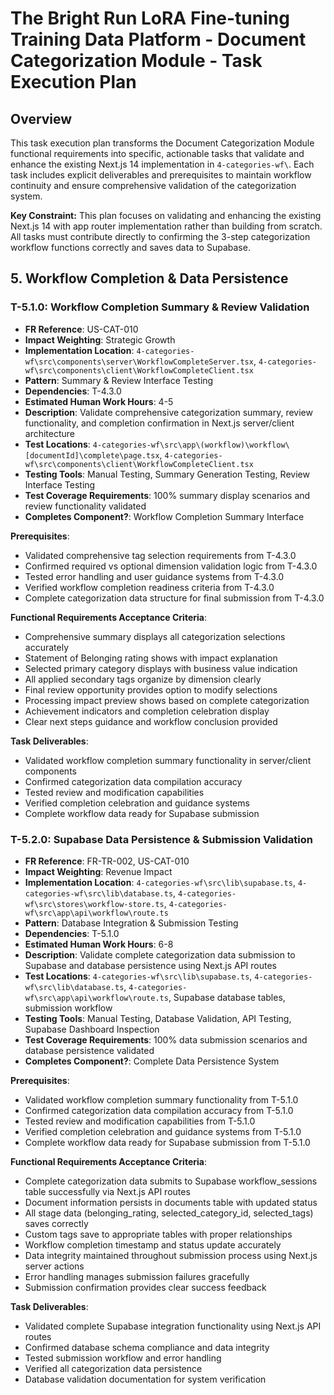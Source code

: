 # The Bright Run LoRA Fine-tuning Training Data Platform - Document Categorization Module - Task Execution Plan

## Overview

This task execution plan transforms the Document Categorization Module functional requirements into specific, actionable tasks that validate and enhance the existing Next.js 14 implementation in `4-categories-wf\`. Each task includes explicit deliverables and prerequisites to maintain workflow continuity and ensure comprehensive validation of the categorization system.

**Key Constraint:** This plan focuses on validating and enhancing the existing Next.js 14 with app router implementation rather than building from scratch. All tasks must contribute directly to confirming the 3-step categorization workflow functions correctly and saves data to Supabase.


## 5. Workflow Completion & Data Persistence

### T-5.1.0: Workflow Completion Summary & Review Validation
- **FR Reference**: US-CAT-010
- **Impact Weighting**: Strategic Growth
- **Implementation Location**: `4-categories-wf\src\components\server\WorkflowCompleteServer.tsx`, `4-categories-wf\src\components\client\WorkflowCompleteClient.tsx`
- **Pattern**: Summary & Review Interface Testing
- **Dependencies**: T-4.3.0
- **Estimated Human Work Hours**: 4-5
- **Description**: Validate comprehensive categorization summary, review functionality, and completion confirmation in Next.js server/client architecture
- **Test Locations**: `4-categories-wf\src\app\(workflow)\workflow\[documentId]\complete\page.tsx`, `4-categories-wf\src\components\client\WorkflowCompleteClient.tsx`
- **Testing Tools**: Manual Testing, Summary Generation Testing, Review Interface Testing
- **Test Coverage Requirements**: 100% summary display scenarios and review functionality validated
- **Completes Component?**: Workflow Completion Summary Interface

**Prerequisites**:
  - Validated comprehensive tag selection requirements from T-4.3.0
  - Confirmed required vs optional dimension validation logic from T-4.3.0
  - Tested error handling and user guidance systems from T-4.3.0
  - Verified workflow completion readiness criteria from T-4.3.0
  - Complete categorization data structure for final submission from T-4.3.0

**Functional Requirements Acceptance Criteria**:
  - Comprehensive summary displays all categorization selections accurately
  - Statement of Belonging rating shows with impact explanation
  - Selected primary category displays with business value indication
  - All applied secondary tags organize by dimension clearly
  - Final review opportunity provides option to modify selections
  - Processing impact preview shows based on complete categorization
  - Achievement indicators and completion celebration display
  - Clear next steps guidance and workflow conclusion provided

**Task Deliverables**:
  - Validated workflow completion summary functionality in server/client components
  - Confirmed categorization data compilation accuracy
  - Tested review and modification capabilities
  - Verified completion celebration and guidance systems
  - Complete workflow data ready for Supabase submission

### T-5.2.0: Supabase Data Persistence & Submission Validation
- **FR Reference**: FR-TR-002, US-CAT-010
- **Impact Weighting**: Revenue Impact
- **Implementation Location**: `4-categories-wf\src\lib\supabase.ts`, `4-categories-wf\src\lib\database.ts`, `4-categories-wf\src\stores\workflow-store.ts`, `4-categories-wf\src\app\api\workflow\route.ts`
- **Pattern**: Database Integration & Submission Testing
- **Dependencies**: T-5.1.0
- **Estimated Human Work Hours**: 6-8
- **Description**: Validate complete categorization data submission to Supabase and database persistence using Next.js API routes
- **Test Locations**: `4-categories-wf\src\lib\supabase.ts`, `4-categories-wf\src\lib\database.ts`, `4-categories-wf\src\app\api\workflow\route.ts`, Supabase database tables, submission workflow
- **Testing Tools**: Manual Testing, Database Validation, API Testing, Supabase Dashboard Inspection
- **Test Coverage Requirements**: 100% data submission scenarios and database persistence validated
- **Completes Component?**: Complete Data Persistence System

**Prerequisites**:
  - Validated workflow completion summary functionality from T-5.1.0
  - Confirmed categorization data compilation accuracy from T-5.1.0
  - Tested review and modification capabilities from T-5.1.0
  - Verified completion celebration and guidance systems from T-5.1.0
  - Complete workflow data ready for Supabase submission from T-5.1.0

**Functional Requirements Acceptance Criteria**:
  - Complete categorization data submits to Supabase workflow_sessions table successfully via Next.js API routes
  - Document information persists in documents table with updated status
  - All stage data (belonging_rating, selected_category_id, selected_tags) saves correctly
  - Custom tags save to appropriate tables with proper relationships
  - Workflow completion timestamp and status update accurately
  - Data integrity maintained throughout submission process using Next.js server actions
  - Error handling manages submission failures gracefully
  - Submission confirmation provides clear success feedback

**Task Deliverables**:
  - Validated complete Supabase integration functionality using Next.js API routes
  - Confirmed database schema compliance and data integrity
  - Tested submission workflow and error handling
  - Verified all categorization data persistence
  - Database validation documentation for system verification

